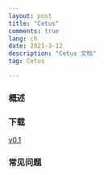 ```yaml
---
layout: post
title: "Cetus"
comments: true
lang: ch
date: 2021-3-12
description: "Cetus 文档"
tag: Cetus

---
```


### 概述



### 下载

[v0.1](https://github.com/BETAFPV/BETAFPV.github.io/tree/main/firmware/LiteSilver)



### 常见问题